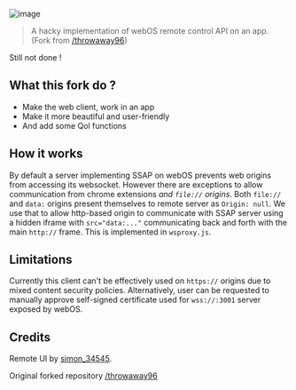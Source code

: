 ![image](https://github.com/MeekOnGithub/LGTV-WEBOS-REMOTE-CONTROL/assets/89902968/1303e111-0683-43db-add1-49f21c3a438d)



> A hacky implementation of webOS remote control API on an app.
(Fork from [/throwaway96](https://github.com/throwaway96/webos-ssap-web))

Still not done !

**What this fork do ?**
------------

- Make the web client, work in an app
- Make it more beautiful and user-friendly
- And add some Qol functions


How it works
------------

By default a server implementing SSAP on webOS prevents web origins from
accessing its websocket. However there are exceptions to allow communication
from chrome extensions *and `file://` origins*. Both `file://` and `data:`
origins present themselves to remote server as `Origin: null`. We use that to
allow http-based origin to communicate with SSAP server using a hidden iframe
with `src="data:..."` communicating back and forth with the main `http://`
frame. This is implemented in `wsproxy.js`.

Limitations
-----------

Currently this client can't be effectively used on `https://` origins due to
mixed content security policies. Alternatively, user can be requested to
manually approve self-signed certificate used for `wss://:3001` server exposed
by webOS.



Credits
-------

Remote UI by [simon_34545](https://github.com/Simon34545).

Original forked repository [/throwaway96](https://github.com/throwaway96/webos-ssap-web)
